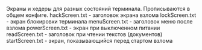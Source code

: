 Экраны и хедеры для разных состояний терминала. Прописываются в общем конфиге.
hackScreen.txt - заголовок экрана взлома
lockScreen.txt - экран блокировки терминала
menuScreen.txt - заголовок меню после взлома
powerScreen.txt - экран при выключенном питании
readScreen.txt - заголовок при чтении текстов (документов)
startScreen.txt - экран, показывающийся перед стартом взлома
